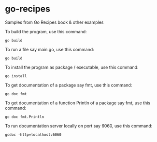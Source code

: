 # go-recipes
Samples from Go Recipes book &amp; other examples


To build the program, use this command:
```code
go build
```
To run a file say main.go, use this command:
```code
go build
```
To install the program as package / executable, use this command:

```code
go install
```

To get documentation of a package say fmt, use this command:

```code
go doc fmt
```
To get documentation of a function Println of a package say fmt, use this command:

```code
go doc fmt.Println
```
To run documentation server locally on port say 6060, use this command:

```code
godoc -http=localhost:6060
```


